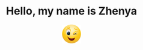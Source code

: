 <div align="center"><h1>Hello, my name is Zhenya</h1><img src="i.webp" height="50" width="50"></div>

